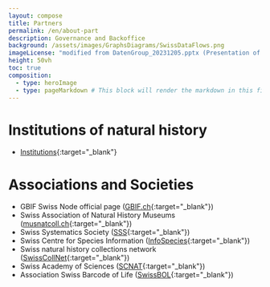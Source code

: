 ```yaml
---
layout: compose
title: Partners
permalink: /en/about-part
description: Governance and Backoffice
background: /assets/images/GraphsDiagrams/SwissDataFlows.png
imageLicense: "modified from DatenGroup_20231205.pptx (Presentation of Nils Arrigo, 2023)"
height: 50vh
toc: true
composition:
  - type: heroImage
  - type: pageMarkdown # This block will render the markdown in this file so no data property needed
---
```


# Institutions of natural history

* [Institutions](/institution/search){:target="_blank"}

# Associations and Societies

* GBIF Swiss Node official page ([GBIF.ch](https://www.gbif.org/country/CH/summary){:target="_blank"})
* Swiss Association of Natural History Museums ([musnatcoll.ch](https://musnatcoll.ch/en){:target="_blank"})
* Swiss Systematics Society ([SSS](https://swiss-systematics.ch/en){:target="_blank"})
* Swiss Centre for Species Information ([InfoSpecies](https://www.infospecies.ch/fr/){:target="_blank"})
* Swiss natural history collections network ([SwissCollNet](https://swisscollnet.scnat.ch/en){:target="_blank"})
* Swiss Academy of Sciences ([SCNAT](https://scnat.ch/en){:target="_blank"})
* Association Swiss Barcode of Life ([SwissBOL](http://www.swissbol.ch/){:target="_blank"})
